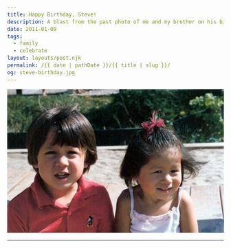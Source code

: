 ```yaml
---
title: Happy Birthday, Steve!
description: A blast from the past photo of me and my brother on his birthday.
date: 2011-01-09
tags: 
  - family
  - celebrate
layout: layouts/post.njk
permalink: /{{ date | pathDate }}/{{ title | slug }}/
og: steve-birthday.jpg
---
```


![me and Steve as little kids](/img/steve-birthday.jpg)

---
